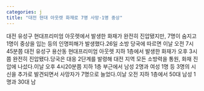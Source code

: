 ```yaml
---
categories: j
title: "대전 현대 아웃렛 화재로 7명 사망·1명 중상"
---
```

대전 유성구 현대프리미엄 아웃렛에서 발생한 화재가 완전히 진압됐지만, 7명이 숨지고 1명이 중상을 입는 등의 인명피해가 발생했다.26일 소방 당국에 따르면 이날 오전 7시45분쯤 대전 유성구 용산동 현대프리미엄 아웃렛 지하 1층에서 발생한 화재가 오후 3시쯤 완전히 진압됐다.당국은 대응 2단계를 발령해 대전 지역 모든 소방력을 통원, 화재 진압에 나섰다.이날 오후 4시20분쯤 지하 1층 부근에서 남성 2명과 여성 1명 등 3명의 시신을 추가로 발견되면서 사망자가 7명으로 늘었다.이날 오전 지하 1층에서 50대 남성 1명과 30대 남